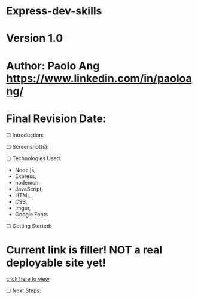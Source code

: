 # Express-dev-skills
# Version 1.0
# Author: Paolo Ang <https://www.linkedin.com/in/paoloang/>
# Final Revision Date: 


☐ Introduction: 



☐ Screenshot(s): 


☐ Technologies Used: 
- Node.js,
- Express,
- nodemon,
- JavaScript,
- HTML, 
- CSS, 
- Imgur, 
- Google Fonts

☐ Getting Started: 
# Current link is filler!  NOT a real deployable site yet!
[click here to view](https://github.com/paolo249/express-dev-skills.git)


☐ Next Steps:
